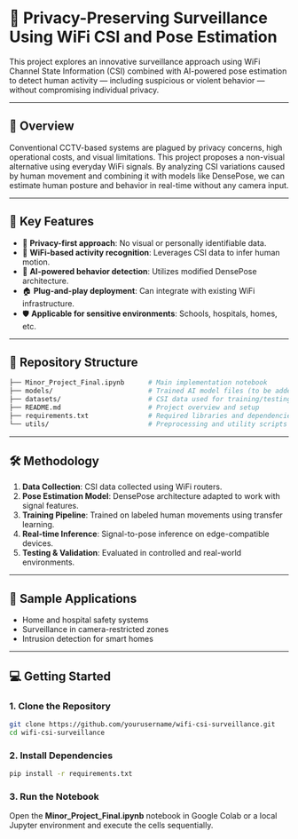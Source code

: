 # 📡 Privacy-Preserving Surveillance Using WiFi CSI and Pose Estimation

This project explores an innovative surveillance approach using WiFi Channel State Information (CSI) combined with AI-powered pose estimation to detect human activity — including suspicious or violent behavior — without compromising individual privacy.

---

## 🚀 Overview

Conventional CCTV-based systems are plagued by privacy concerns, high operational costs, and visual limitations. This project proposes a non-visual alternative using everyday WiFi signals. By analyzing CSI variations caused by human movement and combining it with models like DensePose, we can estimate human posture and behavior in real-time without any camera input.

---

## 🧠 Key Features

- 🔐 **Privacy-first approach**: No visual or personally identifiable data.  
- 📶 **WiFi-based activity recognition**: Leverages CSI data to infer human motion.  
- 🤖 **AI-powered behavior detection**: Utilizes modified DensePose architecture.  
- 🏠 **Plug-and-play deployment**: Can integrate with existing WiFi infrastructure.  
- 🛡️ **Applicable for sensitive environments**: Schools, hospitals, homes, etc.

---

## 📁 Repository Structure

```bash
├── Minor_Project_Final.ipynb      # Main implementation notebook
├── models/                        # Trained AI model files (to be added)
├── datasets/                      # CSI data used for training/testing (to be added)
├── README.md                      # Project overview and setup
├── requirements.txt               # Required libraries and dependencies
└── utils/                         # Preprocessing and utility scripts (if any)
```
---

## 🛠️ Methodology

1. **Data Collection**: CSI data collected using WiFi routers.
2. **Pose Estimation Model**: DensePose architecture adapted to work with signal features.
3. **Training Pipeline**: Trained on labeled human movements using transfer learning.
4. **Real-time Inference**: Signal-to-pose inference on edge-compatible devices.
5. **Testing & Validation**: Evaluated in controlled and real-world environments.

---

## 🧪 Sample Applications

- Home and hospital safety systems
- Surveillance in camera-restricted zones
- Intrusion detection for smart homes

---

## 💻 Getting Started

### 1. Clone the Repository

```bash
git clone https://github.com/yourusername/wifi-csi-surveillance.git
cd wifi-csi-surveillance
```

### 2. Install Dependencies

```bash
pip install -r requirements.txt
```

###  3. Run the Notebook

Open the **Minor_Project_Final.ipynb** notebook in Google Colab or a local Jupyter environment and execute the cells sequentially.
